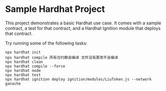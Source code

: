# Sample Hardhat Project

This project demonstrates a basic Hardhat use case. It comes with a sample contract, a test for that contract, and a Hardhat Ignition module that deploys that contract.

Try running some of the following tasks:

```shell
npx hardhat init
npx hardhat compile 所有合约都会编译 文件没有更改不会编译
npx hardhat clean
npx hardhat compile --force
npx hardhat node
npx hardhat test
npx hardhat ignition deploy ignition/modules/LiuToken.js --network ganache
```
